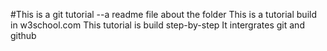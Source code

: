 #This is a git tutorial 
--a readme file about the folder
This is a tutorial build in w3school.com
This tutorial is build step-by-step
It intergrates git and github
